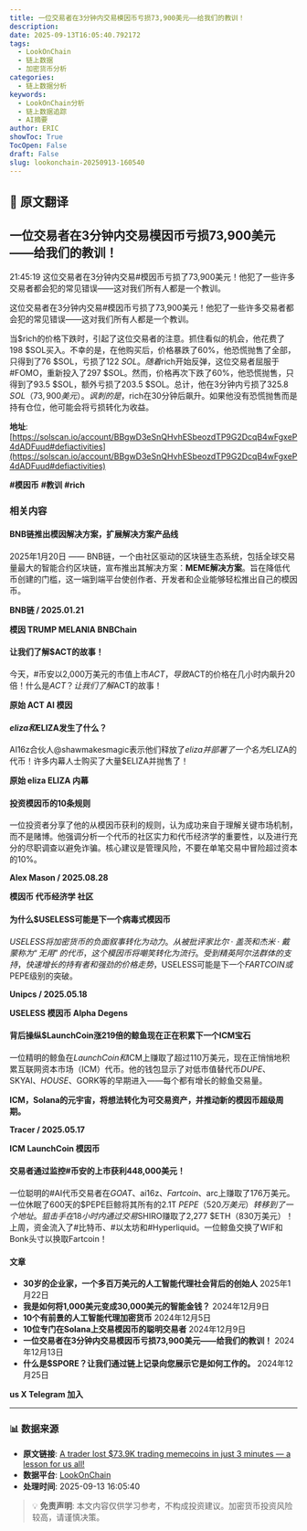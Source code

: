 ```yaml
---
title: 一位交易者在3分钟内交易模因币亏损73,900美元——给我们的教训！
description: 
date: 2025-09-13T16:05:40.792172
tags:
  - LookOnChain
  - 链上数据
  - 加密货币分析
categories:
  - 链上数据分析
keywords:
  - LookOnChain分析
  - 链上数据追踪
  - AI摘要
author: ERIC
showToc: True
TocOpen: False
draft: False
slug: lookonchain-20250913-160540
---
```


## 📝 原文翻译

<div class='translation-content'>

## 一位交易者在3分钟内交易模因币亏损73,900美元——给我们的教训！

21:45:19 这位交易者在3分钟内交易#模因币亏损了73,900美元！他犯了一些许多交易者都会犯的常见错误——这对我们所有人都是一个教训。

这位交易者在3分钟内交易#模因币亏损了73,900美元！他犯了一些许多交易者都会犯的常见错误——这对我们所有人都是一个教训。

当$rich的价格下跌时，引起了这位交易者的注意。抓住看似的机会，他花费了198 $SOL买入。不幸的是，在他购买后，价格暴跌了60%，他恐慌抛售了全部，只得到了76 $SOL，亏损了122 $SOL。随着$rich开始反弹，这位交易者屈服于#FOMO，重新投入了297 $SOL。然而，价格再次下跌了60%，他恐慌抛售，只得到了93.5 $SOL，额外亏损了203.5 $SOL。总计，他在3分钟内亏损了325.8 $SOL（73,900美元）。讽刺的是，$rich在30分钟后飙升。如果他没有恐慌抛售而是持有仓位，他可能会将亏损转化为收益。

**地址**: [https://solscan.io/account/BBgwD3eSnQHvhESbeozdTP9G2DcqB4wFgxeP4dADFuud#defiactivities](https://solscan.io/account/BBgwD3eSnQHvhESbeozdTP9G2DcqB4wFgxeP4dADFuud#defiactivities)

**#模因币** **#教训** **#rich**

### 相关内容

#### BNB链推出模因解决方案，扩展解决方案产品线
2025年1月20日 —— BNB链，一个由社区驱动的区块链生态系统，包括全球交易量最大的智能合约区块链，宣布推出其解决方案：**MEME解决方案**。旨在降低代币创建的门槛，这一端到端平台使创作者、开发者和企业能够轻松推出自己的模因币。

**BNB链 / 2025.01.21**

**模因 TRUMP MELANIA BNBChain**

#### 让我们了解$ACT的故事！
今天，#币安以2,000万美元的市值上市$ACT，导致$ACT的价格在几小时内飙升20倍！什么是$ACT？让我们了解$ACT的故事！

**原始 ACT AI 模因**

#### $eliza和$ELIZA发生了什么？
AI16z合伙人@shawmakesmagic表示他们释放了$eliza并部署了一个名为$ELIZA的代币！许多内幕人士购买了大量$ELIZA并抛售了！

**原始 eliza ELIZA 内幕**

#### 投资模因币的10条规则
一位投资者分享了他的从模因币获利的规则，认为成功来自于理解关键市场机制，而不是赌博。他强调分析一个代币的社区实力和代币经济学的重要性，以及进行充分的尽职调查以避免诈骗。核心建议是管理风险，不要在单笔交易中冒险超过资本的10%。

**Alex Mason / 2025.08.28**

**模因币 代币经济学 社区**

#### 为什么$USELESS可能是下一个病毒式模因币
$USELESS将加密货币的负面叙事转化为动力。从被批评家比尔·盖茨和杰米·戴蒙称为“无用”的代币，这个模因币将嘲笑转化为流行。受到精英阿尔法群体的支持，快速增长的持有者和强劲的价格走势，$USELESS可能是下一个$FARTCOIN或$PEPE级别的突破。

**Unipcs / 2025.05.18**

**USELESS 模因币 Alpha Degens**

#### 背后操纵$LaunchCoin涨219倍的鲸鱼现在正在积累下一个ICM宝石
一位精明的鲸鱼在$LaunchCoin和$ICM上赚取了超过110万美元，现在正悄悄地积累互联网资本市场（ICM）代币。他的钱包显示了对低市值替代币$DUPE、$SKYAI、$HOUSE、$GORK等的早期进入——每个都有增长的鲸鱼交易量。

**ICM，Solana的元宇宙，将想法转化为可交易资产，并推动新的模因币超级周期。**

**Tracer / 2025.05.17**

**ICM LaunchCoin 模因币**

#### 交易者通过监控#币安的上市获利448,000美元！
一位聪明的#AI代币交易者在$GOAT、$ai16z、$Fartcoin、$arc上赚取了176万美元。一位休眠了600天的$PEPE巨鲸将其所有的2.1T $PEPE（520万美元）转移到了一个地址。狙击手在18小时内通过交易$SHIRO赚取了2,277 $ETH（830万美元）！上周，资金流入了#比特币、#以太坊和#Hyperliquid。一位鲸鱼交换了WIF和Bonk头寸以换取Fartcoin！

#### 文章

- **30岁的企业家，一个多百万美元的人工智能代理社会背后的创始人** 2025年1月22日
- **我是如何将1,000美元变成30,000美元的智能金钱？** 2024年12月9日
- **10个有前景的人工智能代理加密货币** 2024年12月5日
- **10位专门在Solana上交易模因币的聪明交易者** 2024年12月9日
- **一位交易者在3分钟内交易模因币亏损73,900美元——给我们的教训！** 2024年12月13日
- **什么是$SPORE？让我们通过链上记录向您展示它是如何工作的。** 2024年12月25日

**us X Telegram 加入**

</div>

---

### 📊 数据来源

- **原文链接**: [A trader lost $73.9K trading memecoins in just 3 minutes — a lesson for us all!](https://www.lookonchain.com/articles/1031)
- **数据平台**: [LookOnChain](https://www.lookonchain.com)
- **处理时间**: 2025-09-13 16:05:40

> 💡 **免责声明**: 本文内容仅供学习参考，不构成投资建议。加密货币投资风险较高，请谨慎决策。

